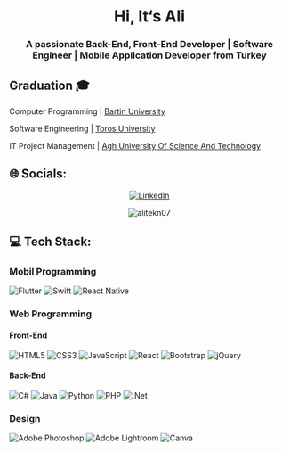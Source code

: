 <h1 align="center">Hi, It‘s Ali</h1>
<h3 align="center">A passionate Back-End, Front-End Developer | Software Engineer | Mobile Application Developer from Turkey</h3>

## Graduation 🎓

Computer Programming |  [Bartin University](https://w3.bartin.edu.tr/)

Software Engineering |  [Toros University](https://toros.edu.tr/)

IT Project Management |  [Agh University Of Science And Technology](https://www.agh.edu.pl/en/)


## 🌐 Socials:
[<p align="center">![LinkedIn](https://img.shields.io/badge/LinkedIn-%230077B5.svg?logo=linkedin&logoColor=white)](https://linkedin.com/in/alitekn07)<p align="center"> <img src="https://komarev.com/ghpvc/?username=alitekn07&label=Profile%20views&color=0e75b6&style=flat" alt="alitekn07" /> </p>


## 💻 Tech Stack:

### Mobil Programming

![Flutter](https://img.shields.io/badge/Flutter-%2302569B.svg?style=flat&logo=Flutter&logoColor=white)
![Swift](https://img.shields.io/badge/swift-F54A2A?style=flat&logo=swift&logoColor=white)
![React Native](https://img.shields.io/badge/react_native-%2320232a.svg?style=flat&logo=react&logoColor=%2361DAFB)

### Web Programming
#### Front-End

![HTML5](https://img.shields.io/badge/html5-%23E34F26.svg?style=flat&logo=html5&logoColor=white)
![CSS3](https://img.shields.io/badge/css3-%231572B6.svg?style=flat&logo=css3&logoColor=white)
![JavaScript](https://img.shields.io/badge/javascript-%23323330.svg?style=flat&logo=javascript&logoColor=%23F7DF1E)
![React](https://img.shields.io/badge/react-%2320232a.svg?style=flat&logo=react&logoColor=%2361DAFB)
![Bootstrap](https://img.shields.io/badge/bootstrap-%23563D7C.svg?style=flat&logo=bootstrap&logoColor=white)
![jQuery](https://img.shields.io/badge/jquery-%230769AD.svg?style=flat&logo=jquery&logoColor=white)

#### Back-End

![C#](https://img.shields.io/badge/c%23-%23239120.svg?style=flat&logo=c-sharp&logoColor=white)
![Java](https://img.shields.io/badge/java-%23ED8B00.svg?style=flat&logo=java&logoColor=white)
![Python](https://img.shields.io/badge/python-3670A0?style=flat&logo=python&logoColor=ffdd54)
![PHP](https://img.shields.io/badge/php-%23777BB4.svg?style=flat&logo=php&logoColor=white)
![.Net](https://img.shields.io/badge/.NET-5C2D91?style=flat&logo=.net&logoColor=white)

### Design

![Adobe Photoshop](https://img.shields.io/badge/adobephotoshop-%2331A8FF.svg?style=flat&logo=adobephotoshop&logoColor=white)
![Adobe Lightroom](https://img.shields.io/badge/Adobe%20Lightroom-31A8FF.svg?style=flat&logo=Adobe%20Lightroom&logoColor=white)
![Canva](https://img.shields.io/badge/Canva-%2300C4CC.svg?style=flat&logo=Canva&logoColor=white)                   
<br/>

